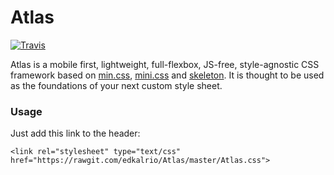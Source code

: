 # Atlas

[![Travis](https://img.shields.io/travis/edkalrio/Atlas.svg?label=CSS)](https://travis-ci.org/edkalrio/Atlas)

Atlas is a mobile first, lightweight, full-flexbox, JS-free, style-agnostic CSS framework based on [min.css](https://github.com/owenversteeg/min), [mini.css](https://github.com/Chalarangelo/mini.css) and [skeleton](https://github.com/dhg/Skeleton). It is thought to be used as the foundations of your next custom style sheet.

### Usage
Just add this link to the header:

	<link rel="stylesheet" type="text/css" href="https://rawgit.com/edkalrio/Atlas/master/Atlas.css">
